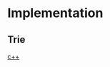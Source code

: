 # Implementation

## Trie

[c++](https://github.com/tiagoinacio/algorithms_cpp/blob/master/src/data-structures/tree/trie.h)
